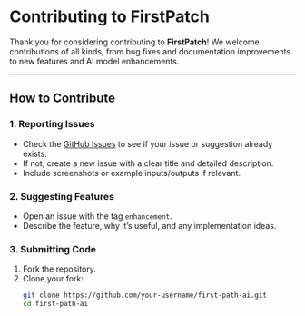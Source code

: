 # Contributing to FirstPatch

Thank you for considering contributing to **FirstPatch**! We welcome contributions of all kinds, from bug fixes and documentation improvements to new features and AI model enhancements.

---

## How to Contribute

### 1. Reporting Issues
- Check the [GitHub Issues](https://github.com/Sulemanaddu/Hacktoberfest/issues) to see if your issue or suggestion already exists.
- If not, create a new issue with a clear title and detailed description.
- Include screenshots or example inputs/outputs if relevant.

### 2. Suggesting Features
- Open an issue with the tag `enhancement`.
- Describe the feature, why it’s useful, and any implementation ideas.

### 3. Submitting Code
1. Fork the repository.
2. Clone your fork:
   ```bash
   git clone https://github.com/your-username/first-path-ai.git
   cd first-path-ai
